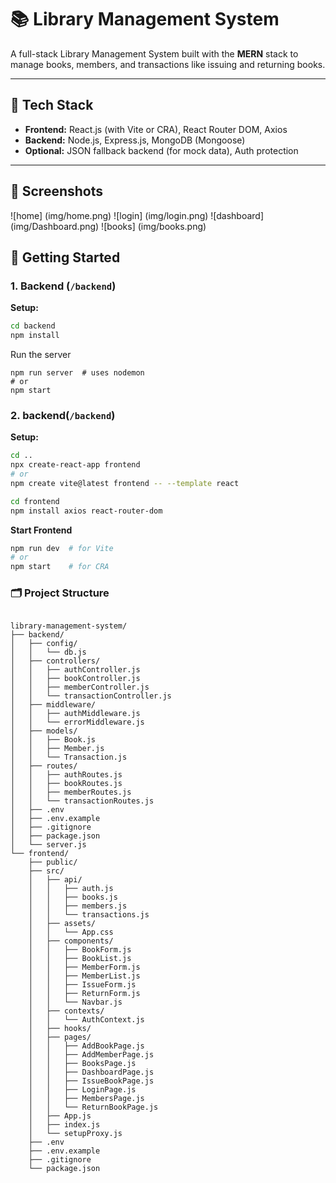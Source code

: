 # 📚 Library Management System

A full-stack Library Management System built with the **MERN** stack to manage books, members, and transactions like issuing and returning books.

---

## 🔧 Tech Stack

- **Frontend:** React.js (with Vite or CRA), React Router DOM, Axios
- **Backend:** Node.js, Express.js, MongoDB (Mongoose)
- **Optional:** JSON fallback backend (for mock data), Auth protection

---

## 📸 Screenshots
![home] (img/home.png)
![login]  (img/login.png)
![dashboard]  (img/Dashboard.png)
![books]  (img/books.png)


## 🚀 Getting Started

### 1. Backend (`/backend`)

**Setup:**

```bash
cd backend
npm install
```

Run the server
```
npm run server  # uses nodemon
# or
npm start
```

### 2. backend(`/backend`)

**Setup:**
```bash
cd ..
npx create-react-app frontend
# or
npm create vite@latest frontend -- --template react

cd frontend
npm install axios react-router-dom
```

**Start Frontend**
```bash
npm run dev  # for Vite
# or
npm start    # for CRA
```
### 🗂 Project Structure

```pgsql

library-management-system/
├── backend/
│   ├── config/
│   │   └── db.js
│   ├── controllers/
│   │   ├── authController.js
│   │   ├── bookController.js
│   │   ├── memberController.js
│   │   └── transactionController.js
│   ├── middleware/
│   │   ├── authMiddleware.js
│   │   └── errorMiddleware.js
│   ├── models/
│   │   ├── Book.js
│   │   ├── Member.js
│   │   └── Transaction.js
│   ├── routes/
│   │   ├── authRoutes.js
│   │   ├── bookRoutes.js
│   │   ├── memberRoutes.js
│   │   └── transactionRoutes.js
│   ├── .env
│   ├── .env.example
│   ├── .gitignore
│   ├── package.json
│   └── server.js
└── frontend/
    ├── public/
    ├── src/
    │   ├── api/
    │   │   ├── auth.js
    │   │   ├── books.js
    │   │   ├── members.js
    │   │   └── transactions.js
    │   ├── assets/
    │   │   └── App.css
    │   ├── components/
    │   │   ├── BookForm.js
    │   │   ├── BookList.js
    │   │   ├── MemberForm.js
    │   │   ├── MemberList.js
    │   │   ├── IssueForm.js
    │   │   ├── ReturnForm.js
    │   │   └── Navbar.js
    │   ├── contexts/
    │   │   └── AuthContext.js
    │   ├── hooks/
    │   ├── pages/
    │   │   ├── AddBookPage.js
    │   │   ├── AddMemberPage.js
    │   │   ├── BooksPage.js
    │   │   ├── DashboardPage.js
    │   │   ├── IssueBookPage.js
    │   │   ├── LoginPage.js
    │   │   ├── MembersPage.js
    │   │   └── ReturnBookPage.js
    │   ├── App.js
    │   ├── index.js
    │   └── setupProxy.js
    ├── .env
    ├── .env.example
    ├── .gitignore
    └── package.json
```






